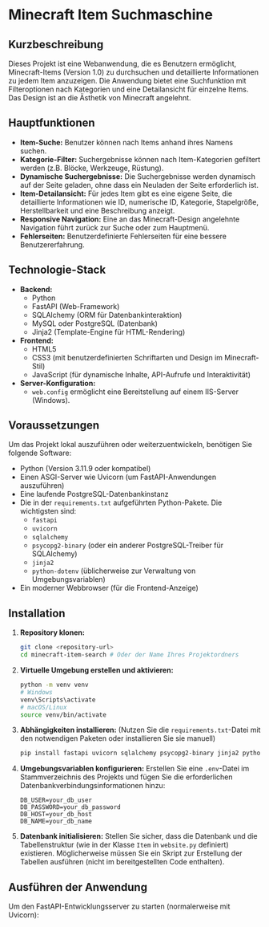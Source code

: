# Minecraft Item Suchmaschine

## Kurzbeschreibung

Dieses Projekt ist eine Webanwendung, die es Benutzern ermöglicht, Minecraft-Items (Version 1.0) zu durchsuchen und detaillierte Informationen zu jedem Item anzuzeigen. Die Anwendung bietet eine Suchfunktion mit Filteroptionen nach Kategorien und eine Detailansicht für einzelne Items. Das Design ist an die Ästhetik von Minecraft angelehnt.

## Hauptfunktionen

*   **Item-Suche:** Benutzer können nach Items anhand ihres Namens suchen.
*   **Kategorie-Filter:** Suchergebnisse können nach Item-Kategorien gefiltert werden (z.B. Blöcke, Werkzeuge, Rüstung).
*   **Dynamische Suchergebnisse:** Die Suchergebnisse werden dynamisch auf der Seite geladen, ohne dass ein Neuladen der Seite erforderlich ist.
*   **Item-Detailansicht:** Für jedes Item gibt es eine eigene Seite, die detaillierte Informationen wie ID, numerische ID, Kategorie, Stapelgröße, Herstellbarkeit und eine Beschreibung anzeigt.
*   **Responsive Navigation:** Eine an das Minecraft-Design angelehnte Navigation führt zurück zur Suche oder zum Hauptmenü.
*   **Fehlerseiten:** Benutzerdefinierte Fehlerseiten für eine bessere Benutzererfahrung.

## Technologie-Stack

*   **Backend:**
    *   Python
    *   FastAPI (Web-Framework)
    *   SQLAlchemy (ORM für Datenbankinteraktion)
    *   MySQL oder PostgreSQL (Datenbank)
    *   Jinja2 (Template-Engine für HTML-Rendering)
*   **Frontend:**
    *   HTML5
    *   CSS3 (mit benutzerdefinierten Schriftarten und Design im Minecraft-Stil)
    *   JavaScript (für dynamische Inhalte, API-Aufrufe und Interaktivität)
*   **Server-Konfiguration:**
    *   `web.config` ermöglicht eine Bereitstellung auf einem IIS-Server (Windows).

## Voraussetzungen

Um das Projekt lokal auszuführen oder weiterzuentwickeln, benötigen Sie folgende Software:

*   Python (Version 3.11.9 oder kompatibel)
*   Einen ASGI-Server wie Uvicorn (um FastAPI-Anwendungen auszuführen)
*   Eine laufende PostgreSQL-Datenbankinstanz
*   Die in der `requirements.txt` aufgeführten Python-Pakete. Die wichtigsten sind:
    *   `fastapi`
    *   `uvicorn`
    *   `sqlalchemy`
    *   `psycopg2-binary` (oder ein anderer PostgreSQL-Treiber für SQLAlchemy)
    *   `jinja2`
    *   `python-dotenv` (üblicherweise zur Verwaltung von Umgebungsvariablen)
*   Ein moderner Webbrowser (für die Frontend-Anzeige)

## Installation

1.  **Repository klonen:**
    ```bash
    git clone <repository-url>
    cd minecraft-item-search # Oder der Name Ihres Projektordners
    ```
2.  **Virtuelle Umgebung erstellen und aktivieren:**
    ```bash
    python -m venv venv
    # Windows
    venv\Scripts\activate
    # macOS/Linux
    source venv/bin/activate
    ```
3.  **Abhängigkeiten installieren:**
    (Nutzen Sie die `requirements.txt`-Datei mit den notwendigen Paketen oder installieren Sie sie manuell)
    ```bash
    pip install fastapi uvicorn sqlalchemy psycopg2-binary jinja2 python-dotenv
    ```
4.  **Umgebungsvariablen konfigurieren:**
    Erstellen Sie eine `.env`-Datei im Stammverzeichnis des Projekts und fügen Sie die erforderlichen Datenbankverbindungsinformationen hinzu:
    ```env
    DB_USER=your_db_user
    DB_PASSWORD=your_db_password
    DB_HOST=your_db_host
    DB_NAME=your_db_name
    ```
5.  **Datenbank initialisieren:**
    Stellen Sie sicher, dass die Datenbank und die Tabellenstruktur (wie in der Klasse `Item` in `website.py` definiert) existieren. Möglicherweise müssen Sie ein Skript zur Erstellung der Tabellen ausführen (nicht im bereitgestellten Code enthalten).

## Ausführen der Anwendung

Um den FastAPI-Entwicklungsserver zu starten (normalerweise mit Uvicorn):